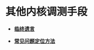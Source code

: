 # 其他内核调测手段<a name="ZH-CN_TOPIC_0000001173169005"></a>

-   **[临终遗言](kernel-small-debug-trace-other-topic.md)**  

-   **[常见问题定位方法](kernel-small-debug-trace-other-faqs.md)**  


